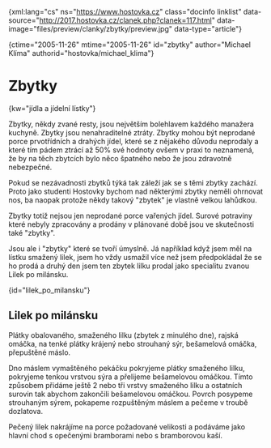 
{xml:lang="cs" ns="https://www.hostovka.cz" class="docinfo linklist" data-source="http://2017.hostovka.cz/clanek.php?clanek=117.html" data-image="files/preview/clanky/zbytky/preview.jpg" data-type="article"}

{ctime="2005-11-26" mtime="2005-11-26" id="zbytky" author="Michael Klíma" authorid="hostovka/michael_klima"}

# Zbytky

<!-- generated attribute kw by user_udpatekw.sh on 2020-04-21, do not edit -->

{kw="jídla a jídelní lístky"}

Zbytky, někdy zvané resty, jsou největším bolehlavem každého manažera kuchyně. Zbytky jsou nenahraditelné ztráty. Zbytky mohou být neprodané porce prvotřídních a drahých jídel, které se z nějakého důvodu neprodaly a které tím pádem ztrácí až 50% své hodnoty ovšem v praxi to neznamená, že by na těch zbytcích bylo něco špatného nebo že jsou zdravotně nebezpečné.

Pokud se nezávadnosti zbytků týká tak záleží jak se s těmi zbytky zachází. Proto jako studenti Hostovky bychom nad některými zbytky neměli ohrnovat nos, ba naopak protože někdy takový "zbytek" je vlastně velkou lahůdkou.

Zbytky totiž nejsou jen neprodané porce vařených jídel. Surové potraviny které nebyly zpracovány a prodány v plánované době jsou ve skutečnosti také "zbytky".

Jsou ale i "zbytky" které se tvoří úmyslně. Já například když jsem měl na lístku smažený lilek, jsem ho vždy usmažil více než jsem předpokládal že se ho prodá a druhý den jsem ten zbytek lilku prodal jako specialitu zvanou Lilek po milánsku.

{id="lilek\_po\_milansku"}

## Lilek po milánsku

Plátky obalovaného, smaženého lilku (zbytek z minulého dne), rajská omáčka, na tenké plátky krájený nebo strouhaný sýr, bešamelová omáčka, přepuštěné máslo.

Dno máslem vymaštěného pekáčku pokryjeme plátky smaženého lilku, pokryjeme tenkou vrstvou sýra a přelijeme bešamelovou omáčkou. Tímto způsobem přidáme ještě 2 nebo tři vrstvy smaženého lilku a ostatních surovin tak abychom zakončili bešamelovou omáčkou. Povrch posypeme strouhaným sýrem, pokapeme rozpuštěným máslem a pečeme v troubě dozlatova.

Pečený lilek nakrájíme na porce požadované velikosti a podáváme jako hlavní chod s opečenými bramborami nebo s bramborovou kaší.

